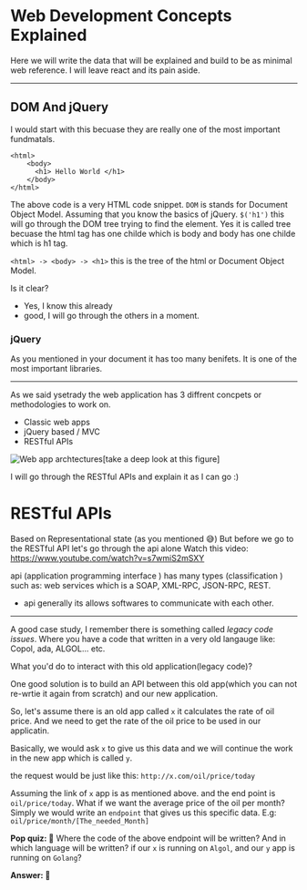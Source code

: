 # Web Development Concepts Explained
Here we will write the data that will be explained and build to be as minimal web reference. I will leave react and its pain aside.
___

## DOM And jQuery 
I would start with this becuase they are really one of the most important fundmatals. 
```
<html> 
	<body>
      <h1> Hello World </h1>
    </body>
</html>
```

The above code is a very HTML code snippet.
`DOM` is stands for Document Object Model. 
Assuming that you know the basics of jQuery.
`$('h1')` this will go through the DOM tree trying to find the element. Yes it is called tree becuase the html tag has one childe which is body and body has one childe which is h1 tag.

``<html> -> <body> -> <h1>``
this is the tree of the html or Document Object Model.

Is it clear?
 - Yes, I know this already
 - good, I will go through the others in a moment.

### jQuery 
As you mentioned in your document it has too many benifets. It is one of the most important 
libraries. 
____
As we said ysetrady the web application has 3 diffrent concpets or methodologies to work on.
- Classic web apps 
- jQuery based / MVC 
- RESTful APIs

![Web app archtectures](https://blog.octo.com/wp-content/uploads/2014/03/web-application-models-over-time.png")[take a deep look at this figure]


I will go through the RESTful APIs and explain it as I can go :)     

# RESTful APIs 
Based on Representational state (as you mentioned 😅)
But before we go to the RESTful API let's go through the api alone Watch this video:
https://www.youtube.com/watch?v=s7wmiS2mSXY

api (application programming interface )
has many types (classification ) such as:
web services which is a SOAP, XML-RPC, JSON-RPC, REST.

* api generally its allows softwares to communicate with each other.

____


A good case study, I remember there is something called *legacy code issues*. Where you have a code that written in a very old langauge like: Copol, ada, ALGOL... etc. 

What you'd do to interact with this old application(legacy code)?

One good solution is to build an API between this old app(which you can not re-wrtie it again from scratch) and our new application.


So, let's assume there is an old app called `x` it calculates the rate of oil price. And we need to get the rate of the oil price to be used in our applicatin. 

Basically, we would ask `x` to give us this data and we will continue the work in the new app which is called `y`.

the request would be just like this:
``
http://x.com/oil/price/today
``

Assuming the link of `x` app is as mentioned above. and the end point is `oil/price/today`.
What if we want the average price of the oil per month? Simply we would write an `endpoint` that gives us this specific data. E.g: `oil/price/month/[The_needed_Month]`

**Pop quiz: 📖** Where the code of the above endpoint will be written? And in which language will be written? if our `x` is running on `Algol`, and our `y` app is running on `Golang`?

**Answer: 📝**














































